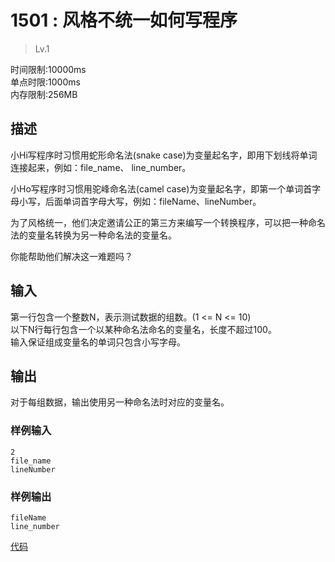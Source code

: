 # 1501 : 风格不统一如何写程序
>Lv.1  

时间限制:10000ms  
单点时限:1000ms  
内存限制:256MB  

## 描述
小Hi写程序时习惯用蛇形命名法(snake case)为变量起名字，即用下划线将单词连接起来，例如：file_name、 line_number。  

小Ho写程序时习惯用驼峰命名法(camel case)为变量起名字，即第一个单词首字母小写，后面单词首字母大写，例如：fileName、lineNumber。  

为了风格统一，他们决定邀请公正的第三方来编写一个转换程序，可以把一种命名法的变量名转换为另一种命名法的变量名。  

你能帮助他们解决这一难题吗？

## 输入
第一行包含一个整数N，表示测试数据的组数。(1 <= N <= 10)  
以下N行每行包含一个以某种命名法命名的变量名，长度不超过100。  
输入保证组成变量名的单词只包含小写字母。

## 输出
对于每组数据，输出使用另一种命名法时对应的变量名。

### 样例输入
    2  
    file_name  
    lineNumber 

### 样例输出
    fileName  
    line_number
    
[代码](./1501.cpp)